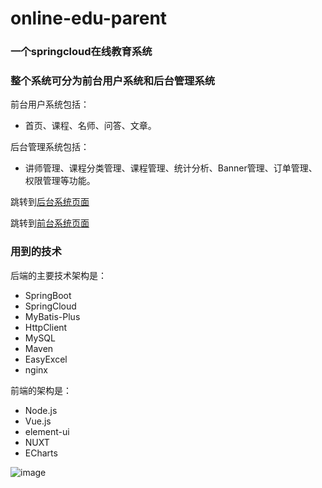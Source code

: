 # online-edu-parent
### 一个springcloud在线教育系统
### 整个系统可分为前台用户系统和后台管理系统
前台用户系统包括：
- 首页、课程、名师、问答、文章。

后台管理系统包括：
- 讲师管理、课程分类管理、课程管理、统计分析、Banner管理、订单管理、权限管理等功能。

跳转到[后台系统页面](https://github.com/JavaBull-dev/online-edu-admin)

跳转到[前台系统页面](https://github.com/JavaBull-dev/online-edu-front)

### 用到的技术
后端的主要技术架构是：
- SpringBoot
- SpringCloud
- MyBatis-Plus
- HttpClient
- MySQL
- Maven
- EasyExcel
- nginx

前端的架构是：
- Node.js
- Vue.js
- element-ui
- NUXT
- ECharts

![image](https://github.com/JavaBull-dev/online-edu-parent/admin.png)

